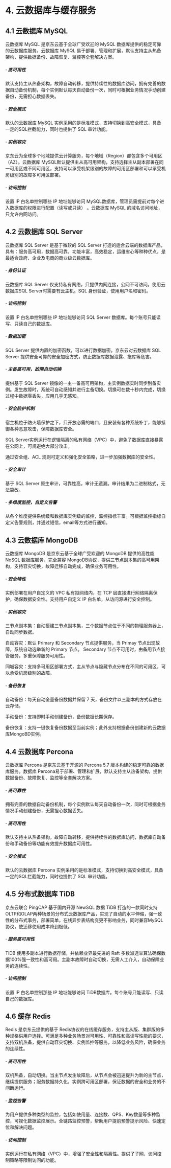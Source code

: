 # 4. 云数据库与缓存服务

## 4.1 云数据库 MySQL

云数据库 MySQL 是京东云基于全球广受欢迎的 MySQL 数据库提供的稳定可靠的云数据库服务。云数据库 MySQL 易于部署、管理和扩展，默认支持主从热备架构，提供数据备份、故障恢复、监控等全套解决方案。

##### · 高可用性

默认支持主从热备架构，故障自动转移，提供持续性的数据库访问，拥有完善的数据自动备份机制，每个实例默认每天自动备份一次，同时可根据业务情况手动创建备份，无需担心数据丢失。

##### · 安全模式

默认的云数据库 MySQL 实例采用的是标准模式，支持切换到高安全模式，具备一定的SQL拦截能力，同时也提供了 SQL 审计功能。

##### · 实例容灾

京东云为全球多个地域提供云计算服务，每个地域（Region）都包含多个可用区（AZ）。云数据库 MySQL默认提供主从高可用架构，支持选择主从副本部署在同一可用区或不同可用区，支持可以承受机架级别的故障的可用区部署和可以承受机房级别的故障多可用区部署。

##### · 访问控制

设置 IP 白名单控制哪些 IP 地址能够访问 MySQL数据库，管理员需提前对每个进入数据库的权限进行配置（读写或只读） 。云数据库 MySQL 的域名访问地址，只允许内网访问。

## 4.2 云数据库 SQL Server

云数据库 SQL Server 是基于微软的 SQL Server 打造的适合云端的数据库产品，具有：服务高可用，数据高可靠，功能丰富，高效稳定，运维省心等种种优点，是最适合政府、企业及电商的商业级云数据库。

##### · 身份认证

云数据库 SQL Server 仅支持私有网络，只提供内网连接，公网不可访问。使用云数据库SQL Server时需要有云主机。SQL 身份验证，使用用户名和密码。

##### · 访问控制

设置 IP 白名单控制哪些 IP 地址能够访问 SQL Server 数据库。每个账号只能读写、只读自己的数据库。

##### · 数据加密

SQL Server 提供内置的加密函数，可以进行数据加密。京东云对云数据库 SQL Server 提供安全可靠的安全加密方式，防止数据库数据泄露、拖库等危害。

##### · 主备高可用，故障自动切换

提供基于 SQL Server 镜像的一主一备高可用架构，主实例数据实时同步到备实例。发生故障时，系统可自动感知并进行主备切换。切换可在数十秒内完成，切换过程中数据零丢失，应用几乎无感知。

##### · 安全防护机制

宿主机位于防火墙保护之下，只开放必需的端口，且安装有各种系统补丁，能够抵御各种恶意攻击，保障数据库安全。

SQL Server实例运行在逻辑隔离的私有网络（VPC）中，避免了数据库直接暴露在公网上，可规避绝大部分攻击。

通过安全组、ACL 规则可定义和强化安全策略，进一步加强数据库的安全性。

##### · 安全审计

基于 SQL Server 原生审计，可靠性高，审计无遗漏。审计结果为二进制格式，无法篡改。

##### · 多维度监控，自定义告警

从各个维度提供系统级和数据库实例级的监控，监控指标丰富。可根据监控指标自定义告警规则，并通过短信，email等方式进行通知。

## 4.3 云数据库 MongoDB

云数据库 MongoDB 是京东云基于全球广受欢迎的 MongoDB 提供的高性能 NoSQL 数据库服务，完全兼容 MongoDB协议，提供三节点副本集的高可用架构，支持容灾切换，故障迁移自动完成，确保业务可用性。

##### · 安全特性

实例部署在用户自定义的 VPC 私有拟网络内，在 TCP 层直接进行网络隔离保护，确保数据安全性。支持用户自定义 IP 白名单，从访问源进行安全控制。

##### · 实例容灾

三节点副本集：自动搭建三节点副本集，三个数据节点位于不同的物理服务器上，自动同步数据。

自动容灾：默认 Primary 和 Secondary 节点提供服务，当 Primay 节点出现故障，系统自动选举新的 Primary 节点。 Secondary 节点不可用时，由备用节点接管服务，多重保障服务可用性。

同城容灾：支持多可用区部署方式，主从节点与隐藏节点分布在不同的可用区，可以承受机房级别的故障。

##### · 备份恢复

自动备份：每天自动全量备份数据并保留 7 天，备份文件以三副本的方式存放在云存储。

手动备份：支持即时手动创建备份，备份数据长期保存。

备份恢复：支持一键恢复备份数据至当前实例；此外支持根据备份创建新的云数据库MongoBD实例。

## 4.4 云数据库 Percona

云数据库 Percona 是京东云基于开源的 Percona 5.7 版本构建的稳定可靠的数据库服务。数据库 Percona易于部署、管理和扩展，默认支持主从热备架构，提供数据备份、故障恢复、监控等全套解决方案。

##### · 高可靠性

拥有完善的数据自动备份机制，每个实例默认每天自动备份一次，同时可根据业务情况手动创建备份，无需担心数据丢失。

##### · 高可用性

默认支持主从热备架构，故障自动转移，提供持续性的数据库访问，数据库自动备份和手动备份等功能有效提升数据库可用性。

##### · 安全模式

默认的云数据库 Percona 实例采用的是标准模式，支持切换到高安全模式，具备一定的SQL拦截能力，同时也提供了 SQL 审计功能。

## 4.5 分布式数据库 TiDB

京东云联合 PingCAP 基于国内开源 NewSQL 数据 TiDB 打造的一款同时支持OLTP和OLAP两种场景的分布式云数据库产品，实现了自动的水平伸缩，强一致性的分布式事务，部署简单，在线异步表结构变更不影响业务，同时兼容MySQL 协议，使迁移使用成本降到极低。

##### · 服务高可用性

TiDB 使用多副本进行数据存储，并依赖业界最先进的 Raft 多数派选举算法确保数据100%强一致性和高可用。主副本故障时自动切换，无需人工介入，自动保障业务的连续性。

##### · 访问控制

设置 IP 白名单控制那些 IP 地址能够访问 TiDB数据库。每个账号只能读写、只读自己的数据库。

## 4.6 缓存 Redis

Redis 是京东云提供的基于 Redis协议的在线缓存服务，支持主从版、集群版的多种规格供用户选择。可满足多种业务场景对可用性、可靠性和高读写性能的要求，支持双机热备，提供自动容灾切换、实例监控等服务，以降低业务风险，确保业务的连续性。

##### · 高可用性

双机热备，自动切换。当主节点发生故障后，从节点会被迅速提升为新的主节点，继续提供服务；服务数据持久化，实例跨可用区部署，保证数据的安全和业务的不间断运行。

##### · 监控告警

为用户提供多种类型的监控，包括如使用量、连接数、QPS、Key数量等多种监控，可视化数据监控展示。全链路监控预警，帮助用户提前预警提示风险、快速定位和解决问题。

##### · 访问控制

实例运行在私有网络（VPC）中，增强了安全性和隔离性。提供了子网、访问控制策略等限制访问的功能。
